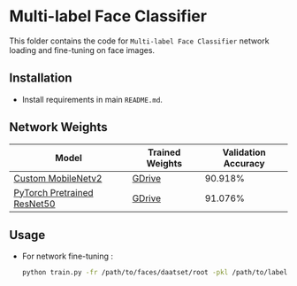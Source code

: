 # Multi-label Face Classifier

This folder contains the code for `Multi-label Face Classifier` network loading and fine-tuning on face images.

## Installation

-   Install requirements in main `README.md`.

## Network Weights

| Model | Trained Weights | Validation Accuracy |
|-------|-----------------|---------------------|
| [Custom MobileNetv2](https://github.com/suikei-wong/Facial-Attributes-Classification) | [GDrive](https://drive.google.com/file/d/1yuBfD-tidXt-pIXPY6co0OGcsc1h92Cv/view?usp=sharing) | 90.918% |
| [PyTorch Pretrained ResNet50](https://pytorch.org/hub/pytorch_vision_resnet/) | [GDrive](https://drive.google.com/file/d/1v3BniQgB6xWGHs1BmxAb8Ihh-Fh_re69/view?usp=sharing) | 91.076% |

## Usage

-   For network fine-tuning :
    ```bash
    python train.py -fr /path/to/faces/daatset/root -pkl /path/to/labels/pickle/file
    ```

